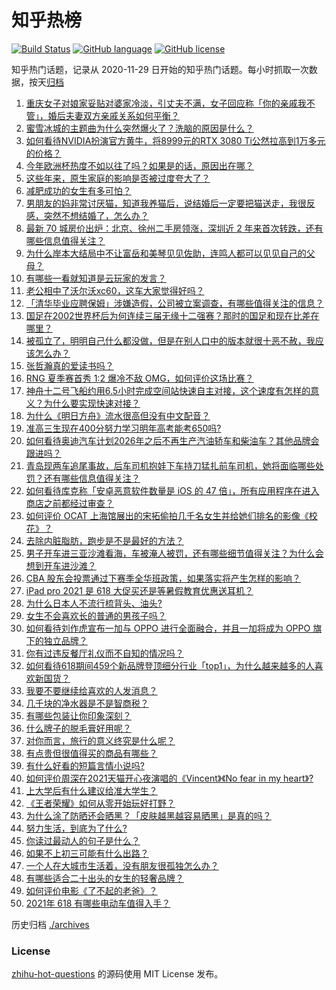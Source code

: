 # 知乎热榜
[![Build Status](https://github.com/ToWeLong/zhihu-hot-questions/workflows/CI/badge.svg)](https://github.com/ToWeLong/zhihu-hot-questions/actions)
[![GitHub language](https://img.shields.io/badge/language-golang-orange.svg)](https://golang.org/)
[![GitHub license](https://img.shields.io/github/license/ToWeLong/zhihu-hot-questions)](https://github.com/ToWeLong/zhihu-hot-questions/blob/main/LICENSE)

知乎热门话题，记录从 2020-11-29 日开始的知乎热门话题。每小时抓取一次数据，按天[归档](./archives)

<!-- BEGIN -->

1. [重庆女子对娘家妥贴对婆家冷淡，引丈夫不满，女子回应称「你的亲戚我不管」，婚后夫妻双方亲戚关系如何平衡？](https://www.zhihu.com/question/465303509)
1. [蜜雪冰城的主题曲为什么突然爆火了？洗脑的原因是什么？](https://www.zhihu.com/question/464996660)
1. [如何看待NVIDIA扮演官方黄牛，将8999元的RTX 3080 Ti公然拉高到1万多元的价格？](https://www.zhihu.com/question/465351692)
1. [今年欧洲杯热度不如以往了吗？如果是的话，原因出在哪？](https://www.zhihu.com/question/464561713)
1. [这些年来，原生家庭的影响是否被过度夸大了？](https://www.zhihu.com/question/465550203)
1. [减肥成功的女生有多可怕？](https://www.zhihu.com/question/286406704)
1. [男朋友的妈非常讨厌猫，知道我养猫后，说结婚后一定要把猫送走，我很反感，突然不想结婚了，怎么办？](https://www.zhihu.com/question/458232041)
1. [最新 70 城房价出炉：北京、徐州二手房领涨，深圳近 2 年来首次转跌，还有哪些信息值得关注？](https://www.zhihu.com/question/465523037)
1. [为什么岸本大结局中不让富岳和美琴见见佐助，连鸣人都可以见见自己的父母？](https://www.zhihu.com/question/463875382)
1. [有哪些一看就知道是云玩家的发言？](https://www.zhihu.com/question/458895664)
1. [老公相中了沃尔沃xc60，这车大家觉得好吗？](https://www.zhihu.com/question/423496101)
1. [「清华毕业应聘保姆」涉嫌造假，公司被立案调查，有哪些值得关注的信息？](https://www.zhihu.com/question/465302863)
1. [国足在2002世界杯后为何连续三届无缘十二强赛？那时的国足和现在比差在哪里？](https://www.zhihu.com/question/465257051)
1. [被孤立了，明明自己什么都没做，但是在别人口中的版本就很十恶不赦，我应该怎么办？](https://www.zhihu.com/question/462683611)
1. [张哲瀚真的爱读书吗？](https://www.zhihu.com/question/464735151)
1. [RNG 夏季赛首秀 1:2 爆冷不敌 OMG，如何评价这场比赛？](https://www.zhihu.com/question/465769063)
1. [神舟十二号飞船约用6.5小时完成空间站快速自主对接，这个速度有怎样的意义？为什么要实现快速对接？](https://www.zhihu.com/question/465622134)
1. [为什么《明日方舟》流水很高但没有中文配音？](https://www.zhihu.com/question/456723907)
1. [准高三生现在400分努力学习明年高考能考650吗?](https://www.zhihu.com/question/464324966)
1. [如何看待奥迪汽车计划2026年之后不再生产汽油轿车和柴油车？其他品牌会跟进吗？](https://www.zhihu.com/question/465729299)
1. [青岛现两车追尾事故，后车司机抱娃下车持刀猛扎前车司机，她将面临哪些处罚？还有哪些信息值得关注？](https://www.zhihu.com/question/465539331)
1. [如何看待库克称「安卓恶意软件数量是 iOS 的 47 倍」，所有应用程序在进入商店之前都经过审查？](https://www.zhihu.com/question/465597634)
1. [如何评价 OCAT 上海馆展出的宋拓偷拍几千名女生并给她们排名的影像《校花》？](https://www.zhihu.com/question/464804506)
1. [去除内脏脂肪，跑步是不是最好的方法？](https://www.zhihu.com/question/427095682)
1. [男子开车进三亚沙滩看海，车被淹人被罚，还有哪些细节值得关注？为什么会想到开车进沙滩？](https://www.zhihu.com/question/465091122)
1. [CBA 股东会投票通过下赛季全华班政策，如果落实将产生怎样的影响？](https://www.zhihu.com/question/465741384)
1. [iPad pro 2021 是 618 大促买还是等暑假教育优惠送耳机？](https://www.zhihu.com/question/455896469)
1. [为什么日本人不流行梳背头、油头?](https://www.zhihu.com/question/335817516)
1. [女生不会喜欢长的普通的男孩子吗？](https://www.zhihu.com/question/463537285)
1. [如何看待刘作虎宣布一加与 OPPO 进行全面融合，并且一加将成为 OPPO 旗下的独立品牌？](https://www.zhihu.com/question/465399919)
1. [你有过违反餐厅礼仪而不自知的情况吗？](https://www.zhihu.com/question/465084914)
1. [如何看待618期间459个新品牌登顶细分行业「top1」，为什么越来越多的人喜欢新国货？](https://www.zhihu.com/question/465576651)
1. [我要不要继续给喜欢的人发消息？](https://www.zhihu.com/question/378353180)
1. [几千块的净水器是不是智商税？](https://www.zhihu.com/question/312697336)
1. [有哪些包装让你印象深刻？](https://www.zhihu.com/question/465430655)
1. [什么牌子的脱毛膏好用呢？](https://www.zhihu.com/question/20299398)
1. [对你而言，旅行的意义终究是什么呢？](https://www.zhihu.com/question/463033557)
1. [有点贵但很值得买的商品有哪些？](https://www.zhihu.com/question/23136740)
1. [有什么好看的短篇言情小说吗?](https://www.zhihu.com/question/330388045)
1. [如何评价周深在2021天猫开心夜演唱的《Vincent》《No fear in my heart》?](https://www.zhihu.com/question/465520401)
1. [上大学后有什么建议给准大学生？](https://www.zhihu.com/question/49396543)
1. [《王者荣耀》如何从零开始玩好打野？](https://www.zhihu.com/question/311865436)
1. [为什么涂了防晒还会晒黑？「皮肤越黑越容易晒黑」是真的吗？](https://www.zhihu.com/question/464452373)
1. [努力生活，到底为了什么?](https://www.zhihu.com/question/463790191)
1. [你读过最动人的句子是什么？](https://www.zhihu.com/question/457277397)
1. [如果不上初三可能有什么出路？](https://www.zhihu.com/question/464755406)
1. [一个人在大城市生活着，没有朋友很孤独怎么办？](https://www.zhihu.com/question/33276612)
1. [有哪些适合二十出头的女生的轻奢品牌？](https://www.zhihu.com/question/50108354)
1. [如何评价电影《了不起的老爸》？](https://www.zhihu.com/question/452034545)
1. [2021年 618 有哪些电动车值得入手？](https://www.zhihu.com/question/459895976)

<!-- END -->

历史归档 [./archives](./archives)


### License
[zhihu-hot-questions](https://github.com/towelong/zhihu-hot-questions) 的源码使用 MIT License 发布。